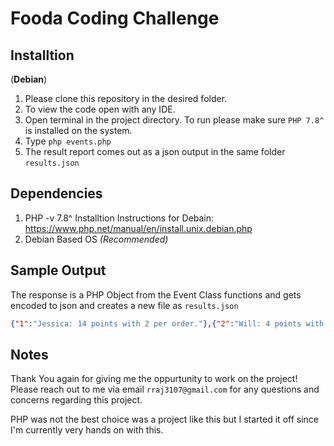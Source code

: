 # Fooda Coding Challenge 


## Installtion 
(**Debian**)
1. Please clone this repository in the desired folder. 
2. To view the code open with any IDE.  
3. Open terminal in the project directory. To run please make sure `PHP 7.8^` is installed on the system.
4. Type `php events.php`
5. The result report comes out as a json output in the same folder `results.json`

## Dependencies 
1. PHP -v 7.8^ 
    Installtion Instructions for Debain: https://www.php.net/manual/en/install.unix.debian.php
2.  Debian Based OS *(Recommended)*

## Sample Output
The response is a PHP Object from the Event Class functions and gets encoded to json and creates a new file as `results.json`
```json
{"1":"Jessica: 14 points with 2 per order."},{"2":"Will: 4 points with 3 per order."}
```

## Notes
Thank You again for giving me the oppurtunity to work on the project! Please reach out to me via email `rraj3107@gmail.com` for any questions and concerns regarding this project.

PHP was not the best choice was a project like this but I started it off since I'm currently very hands on with this.
